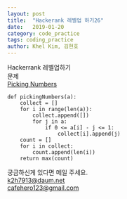 ```yaml
---
layout: post
title:  "Hackerank 레벨업 하기26"
date:   2019-01-20
category: code_practice
tags: coding_practice
author: Khel Kim, 김현호
---
```


Hackerrank 레벨업하기  
문제  
[Picking Numbers](https://www.hackerrank.com/challenges/picking-numbers/problem)

~~~
def pickingNumbers(a):
    collect = []
    for i in range(len(a)):
        collect.append([])
        for j in a:
            if 0 <= a[i] - j <= 1:
                collect[i].append(j)
    count = []
    for i in collect:
        count.append(len(i))
    return max(count)
~~~

궁금하신게 있다면 메일 주세요.  
k2h7913@daum.net  
cafehero123@gmail.com
